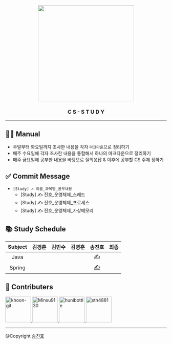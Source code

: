 <div align="center">
  <img src="https://leverageedu.com/blog/wp-content/uploads/2020/06/BE-Computer-Science.png" height="300"/>
  <h3>C S - S T U D Y</h3>
</div>

---

## 👨‍💻 Manual
- 주말부터 화요일까지 조사한 내용을 각자 `마크다운`으로 정리하기
- 매주 수요일에 각자 조사한 내용을 통합해서 하나의 마크다운으로 정리하기
- 매주 금요일에 공부한 내용을 바탕으로 질의응답 & 이후에 공부할 CS 주제 정하기

## ✅ Commit Message
- `[Study] ✍ 이름_과목명_공부내용`
  - [Study] ✍ 진호_운영체제_스레드
  - [Study] ✍ 진호_운영체제_프로세스
  - [Study] ✍ 진호_운영체제_가상메모리

## 📚 Study Schedule
| Subject | 김경훈 | 김민수 | 김병훈 | 송진호 | 최종 |
|:-------:|:---:|:---:|:---:|:---:|:---:|
|Java|  |  |  | [✍](https://github.com/MaeMaeGong/CS-Study/tree/main/StudyRecords/JH/Java) |  |
|Spring|  |  |  | [✍](https://github.com/MaeMaeGong/CS-Study/tree/main/StudyRecords/JH/Spring) |  |

## 🤝 Contributers
<a href = "https://github.com/khoon-git">
  <img src="https://avatars.githubusercontent.com/u/71899948?v=4" alt="khoon-git" width="80" style="max-width:100%" />
</a>
<a href = "https://github.com/Minsu9130">
  <img src="https://avatars.githubusercontent.com/u/85939586?v=4" alt="Minsu9130" width="80" style="max-width:100%" />
</a>
<a href = "https://github.com/hunibottle">
  <img src="https://avatars.githubusercontent.com/u/96459377?v=4" alt="hunibottle" width="80" style="max-width:100%" />
</a>
<a href = "https://github.com/sth4881">
  <img src="https://avatars.githubusercontent.com/u/46771903?v=4" alt="sth4881" width="80" style="max-width:100%" />
</a>

---

@Copyright <a href = "https://github.com/sth4881">송진호</a>